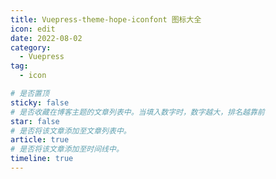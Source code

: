 ```yaml
---
title: Vuepress-theme-hope-iconfont 图标大全
icon: edit
date: 2022-08-02
category:
  - Vuepress
tag:
  - icon

# 是否置顶
sticky: false
# 是否收藏在博客主题的文章列表中。当填入数字时，数字越大，排名越靠前
star: false
# 是否将该文章添加至文章列表中。
article: true
# 是否将该文章添加至时间线中。
timeline: true
---
```

<!-- more -->


<Iconfont></Iconfont>
